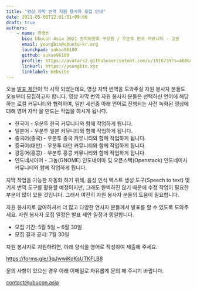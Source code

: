 ```yaml
---
title: "영상 자막 번역 자원 봉사자 모집 안내"
date: 2021-05-05T12:01:51+09:00
draft: true
authors:
    - name: 한영빈
      bio: Ubucon Asia 2021 조직위원회 구성원 / 우분투 한국 커뮤니티 - 고문 
      email: youngbin@ubuntu-kr.org
      launchpad: sukso96100
      github: sukso96100
      profile: https://avatars2.githubusercontent.com/u/1916739?s=460&v=4
      linkurl: https://youngbin.xyz
      linklabel: Website
---
```


오늘 [발표 제안](../2021-05-05-call-for-speakers)이 막 시작 되었는데요, 영상 자막 번역을 도와주실 자원 봉사자 분들도 오늘부터 모집하고자 합니다.
영상 자막 번역 자원 봉사자 분들은 선택하신 언어에 해당하는 로컬 커뮤니티와 협력하여, 일반 세션중 아래 언어로 진행되는 사전 녹화된 영상에 대해 영어 자막 을 만드는 작업을 하시게 됩니다.

- 한국어 - 우분투 한국 커뮤니티와 함께 작업하게 됩니다.
- 일본어 - 우분투 일본 커뮤니티와 함께 작업하게 됩니다.
- 중국어(중국) - 우분투 중국 커뮤니티와 함께 작업하게 됩니다.
- 중국어(대만) - 우분투 대만 커뮤니티와 함께 작업하게 됩니다.
- 광동어(홍콩) - 우분투 홍콩 커뮤니티와 함께 작업하게 됩니다.
- 인도네시아어 - 그놈(GNOME) 인도네이아 및 오픈스택(Openstack) 인도네이사 커뮤니티와 함께 작업하게 됩니다. 

자막 작업을 가능한 자동화 하기 위해, 음성 인식 텍스트 생성 도구(Speech to text) 및 기게 번역 도구를 활용할 예정이지만, 그래도 완벽하진 않기 때문에 수정 작업이 필요한 부분이 많이 있을 것입니다. 그래서 여전히 자원 봉사자 분들의 도움이 필요합니다.

자원 봉사자로 참여하셔서 더 많고 다양한 연사자 분들께서 발표를 할 수 있도록 도와주세요.
자원 봉사자 모집 일정은 발표 제안 일정과 동일합니다.

- 모집 기간: 5월 5일 ~ 6월 30일
- 모집 결과 공지: 7월 30일

자원 봉사지로 지원하려면, 아래 양식을 영어로 작성하여 제출해 주세요.

https://forms.gle/3qJwwiKdKsUTKFLB8

문의 사항이 있으신 경우 아래 이메일로 자유롭게 문의 해 주시기 바랍니다.

contact@ubucon.asia